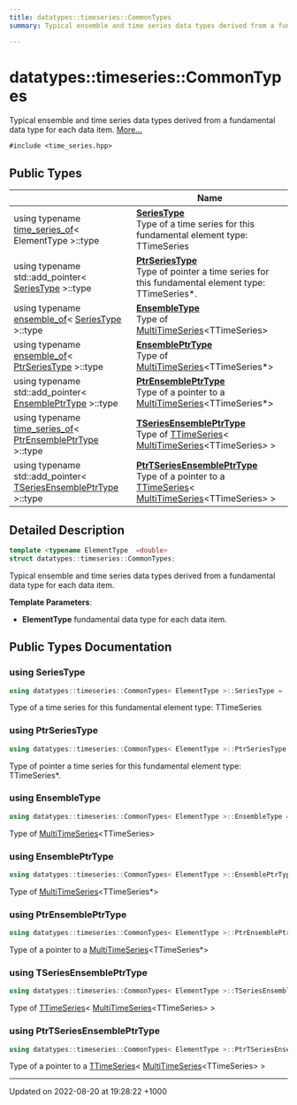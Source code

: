 ```yaml
---
title: datatypes::timeseries::CommonTypes
summary: Typical ensemble and time series data types derived from a fundamental data type for each data item. 

---
```


# datatypes::timeseries::CommonTypes



Typical ensemble and time series data types derived from a fundamental data type for each data item.  [More...](#detailed-description)


`#include <time_series.hpp>`

## Public Types

|                | Name           |
| -------------- | -------------- |
| using typename [time_series_of](/uchronia-ts-doc/cpp/Classes/structdatatypes_1_1timeseries_1_1time__series__of/)< ElementType >::type | **[SeriesType](/uchronia-ts-doc/cpp/Classes/structdatatypes_1_1timeseries_1_1CommonTypes/#using-seriestype)** <br>Type of a time series for this fundamental element type: TTimeSeries<ElementType>  |
| using typename std::add_pointer< [SeriesType](/uchronia-ts-doc/cpp/Classes/structdatatypes_1_1timeseries_1_1CommonTypes/#using-seriestype) >::type | **[PtrSeriesType](/uchronia-ts-doc/cpp/Classes/structdatatypes_1_1timeseries_1_1CommonTypes/#using-ptrseriestype)** <br>Type of pointer a time series for this fundamental element type: TTimeSeries<ElementType>*.  |
| using typename [ensemble_of](/uchronia-ts-doc/cpp/Classes/structdatatypes_1_1timeseries_1_1ensemble__of/)< [SeriesType](/uchronia-ts-doc/cpp/Classes/structdatatypes_1_1timeseries_1_1CommonTypes/#using-seriestype) >::type | **[EnsembleType](/uchronia-ts-doc/cpp/Classes/structdatatypes_1_1timeseries_1_1CommonTypes/#using-ensembletype)** <br>Type of [MultiTimeSeries](/uchronia-ts-doc/cpp/Classes/classdatatypes_1_1timeseries_1_1MultiTimeSeries/)<TTimeSeries<ElementType>>  |
| using typename [ensemble_of](/uchronia-ts-doc/cpp/Classes/structdatatypes_1_1timeseries_1_1ensemble__of/)< [PtrSeriesType](/uchronia-ts-doc/cpp/Classes/structdatatypes_1_1timeseries_1_1CommonTypes/#using-ptrseriestype) >::type | **[EnsemblePtrType](/uchronia-ts-doc/cpp/Classes/structdatatypes_1_1timeseries_1_1CommonTypes/#using-ensembleptrtype)** <br>Type of [MultiTimeSeries](/uchronia-ts-doc/cpp/Classes/classdatatypes_1_1timeseries_1_1MultiTimeSeries/)<TTimeSeries<ElementType>*>  |
| using typename std::add_pointer< [EnsemblePtrType](/uchronia-ts-doc/cpp/Classes/structdatatypes_1_1timeseries_1_1CommonTypes/#using-ensembleptrtype) >::type | **[PtrEnsemblePtrType](/uchronia-ts-doc/cpp/Classes/structdatatypes_1_1timeseries_1_1CommonTypes/#using-ptrensembleptrtype)** <br>Type of a pointer to a [MultiTimeSeries](/uchronia-ts-doc/cpp/Classes/classdatatypes_1_1timeseries_1_1MultiTimeSeries/)<TTimeSeries<ElementType>*>  |
| using typename [time_series_of](/uchronia-ts-doc/cpp/Classes/structdatatypes_1_1timeseries_1_1time__series__of/)< [PtrEnsemblePtrType](/uchronia-ts-doc/cpp/Classes/structdatatypes_1_1timeseries_1_1CommonTypes/#using-ptrensembleptrtype) >::type | **[TSeriesEnsemblePtrType](/uchronia-ts-doc/cpp/Classes/structdatatypes_1_1timeseries_1_1CommonTypes/#using-tseriesensembleptrtype)** <br>Type of [TTimeSeries](/uchronia-ts-doc/cpp/Classes/classdatatypes_1_1timeseries_1_1TTimeSeries/)< [MultiTimeSeries](/uchronia-ts-doc/cpp/Classes/classdatatypes_1_1timeseries_1_1MultiTimeSeries/)<TTimeSeries<ElementType>*>* >  |
| using typename std::add_pointer< [TSeriesEnsemblePtrType](/uchronia-ts-doc/cpp/Classes/structdatatypes_1_1timeseries_1_1CommonTypes/#using-tseriesensembleptrtype) >::type | **[PtrTSeriesEnsemblePtrType](/uchronia-ts-doc/cpp/Classes/structdatatypes_1_1timeseries_1_1CommonTypes/#using-ptrtseriesensembleptrtype)** <br>Type of a pointer to a [TTimeSeries](/uchronia-ts-doc/cpp/Classes/classdatatypes_1_1timeseries_1_1TTimeSeries/)< [MultiTimeSeries](/uchronia-ts-doc/cpp/Classes/classdatatypes_1_1timeseries_1_1MultiTimeSeries/)<TTimeSeries<ElementType>*>* >  |

## Detailed Description

```cpp
template <typename ElementType  =double>
struct datatypes::timeseries::CommonTypes;
```

Typical ensemble and time series data types derived from a fundamental data type for each data item. 

**Template Parameters**: 

  * **ElementType** fundamental data type for each data item. 

## Public Types Documentation

### using SeriesType

```cpp
using datatypes::timeseries::CommonTypes< ElementType >::SeriesType =  typename time_series_of<ElementType>::type;
```

Type of a time series for this fundamental element type: TTimeSeries<ElementType> 

### using PtrSeriesType

```cpp
using datatypes::timeseries::CommonTypes< ElementType >::PtrSeriesType =  typename std::add_pointer<SeriesType>::type;
```

Type of pointer a time series for this fundamental element type: TTimeSeries<ElementType>*. 

### using EnsembleType

```cpp
using datatypes::timeseries::CommonTypes< ElementType >::EnsembleType =  typename ensemble_of<SeriesType>::type;
```

Type of [MultiTimeSeries](/uchronia-ts-doc/cpp/Classes/classdatatypes_1_1timeseries_1_1MultiTimeSeries/)<TTimeSeries<ElementType>> 

### using EnsemblePtrType

```cpp
using datatypes::timeseries::CommonTypes< ElementType >::EnsemblePtrType =  typename ensemble_of<PtrSeriesType>::type;
```

Type of [MultiTimeSeries](/uchronia-ts-doc/cpp/Classes/classdatatypes_1_1timeseries_1_1MultiTimeSeries/)<TTimeSeries<ElementType>*> 

### using PtrEnsemblePtrType

```cpp
using datatypes::timeseries::CommonTypes< ElementType >::PtrEnsemblePtrType =  typename std::add_pointer<EnsemblePtrType>::type;
```

Type of a pointer to a [MultiTimeSeries](/uchronia-ts-doc/cpp/Classes/classdatatypes_1_1timeseries_1_1MultiTimeSeries/)<TTimeSeries<ElementType>*> 

### using TSeriesEnsemblePtrType

```cpp
using datatypes::timeseries::CommonTypes< ElementType >::TSeriesEnsemblePtrType =  typename time_series_of<PtrEnsemblePtrType>::type;
```

Type of [TTimeSeries](/uchronia-ts-doc/cpp/Classes/classdatatypes_1_1timeseries_1_1TTimeSeries/)< [MultiTimeSeries](/uchronia-ts-doc/cpp/Classes/classdatatypes_1_1timeseries_1_1MultiTimeSeries/)<TTimeSeries<ElementType>*>* > 

### using PtrTSeriesEnsemblePtrType

```cpp
using datatypes::timeseries::CommonTypes< ElementType >::PtrTSeriesEnsemblePtrType =  typename std::add_pointer<TSeriesEnsemblePtrType>::type;
```

Type of a pointer to a [TTimeSeries](/uchronia-ts-doc/cpp/Classes/classdatatypes_1_1timeseries_1_1TTimeSeries/)< [MultiTimeSeries](/uchronia-ts-doc/cpp/Classes/classdatatypes_1_1timeseries_1_1MultiTimeSeries/)<TTimeSeries<ElementType>*>* > 

-------------------------------

Updated on 2022-08-20 at 19:28:22 +1000